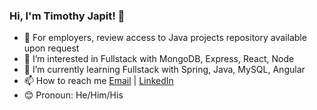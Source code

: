 ### Hi, I'm Timothy Japit! 👋

- 🥡 For employers, review access to Java projects repository available upon request
- 👀 I’m interested in Fullstack with MongoDB, Express, React, Node 
- 🌱 I’m currently learning Fullstack with Spring, Java, MySQL, Angular
- 📫 How to reach me [Email](mailto:timothy.japit@gmail.com) | [LinkedIn](https://www.linkedin.com/in/timothyjapit/)
- 😊 Pronoun: He/Him/His

<!---
tjapit/tjapit is a ✨ special ✨ repository because its `README.md` (this file) appears on your GitHub profile.
You can click the Preview link to take a look at your changes.
--->
